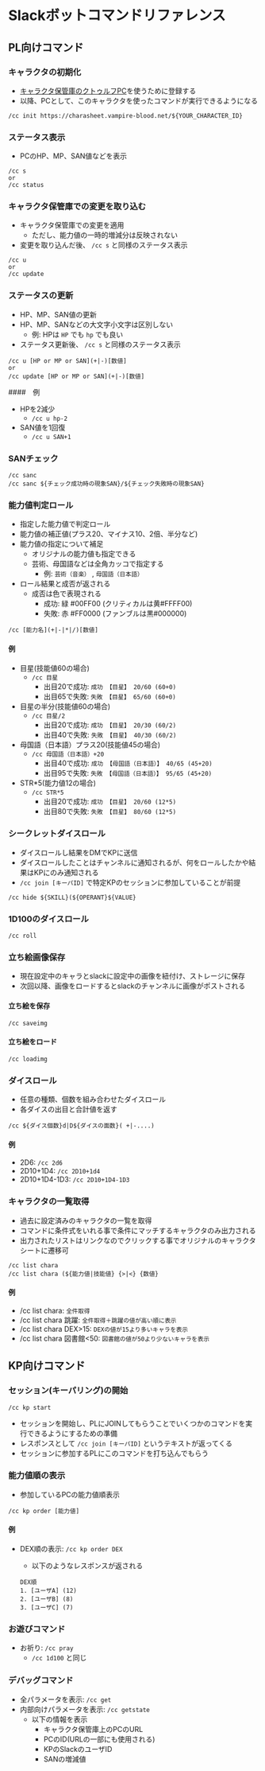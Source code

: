 # Slackボットコマンドリファレンス

## PL向けコマンド

### キャラクタの初期化

- [キャラクタ保管庫のクトゥルフPC](https://charasheet.vampire-blood.net/coc_pc_making.html)を使うために登録する
- 以降、PCとして、このキャラクタを使ったコマンドが実行できるようになる

```slack
/cc init https://charasheet.vampire-blood.net/${YOUR_CHARACTER_ID}
```

### ステータス表示

- PCのHP、MP、SAN値などを表示

```slack
/cc s
or
/cc status
```

### キャラクタ保管庫での変更を取り込む

- キャラクタ保管庫での変更を適用
  - ただし、能力値の一時的増減分は反映されない
- 変更を取り込んだ後、 `/cc s` と同様のステータス表示

```slack
/cc u
or
/cc update
```

### ステータスの更新

- HP、MP、SAN値の更新
- HP、MP、SANなどの大文字小文字は区別しない
  - 例: HPは `HP` でも `hp` でも良い
- ステータス更新後、 `/cc s` と同様のステータス表示

```slack
/cc u [HP or MP or SAN](+|-)[数値]
or
/cc update [HP or MP or SAN](+|-)[数値]
```

####　例

- HPを2減少
  - `/cc u hp-2`
- SAN値を1回復
  - `/cc u SAN+1`

### SANチェック

```slack
/cc sanc
/cc sanc ${チェック成功時の現象SAN}/${チェック失敗時の現象SAN}
```

### 能力値判定ロール

- 指定した能力値で判定ロール
- 能力値の補正値(プラス20、マイナス10、2倍、半分など)
- 能力値の指定について補足
  - オリジナルの能力値も指定できる
  - 芸術、母国語などは全角カッコで指定する
    - 例: `芸術（音楽）` , `母国語（日本語）`
- ロール結果と成否が返される
  - 成否は色で表現される
    - 成功: 緑 #00FF00 (クリティカルは黄#FFFF00)
    - 失敗: 赤 #FF0000 (ファンブルは黒#000000)

```slack
/cc [能力名](+|-|*|/)[数値]
```

#### 例

- 目星(技能値60の場合)
  - `/cc 目星`
    - 出目20で成功: `成功 【目星】 20/60 (60+0)`
    - 出目65で失敗: `失敗 【目星】 65/60 (60+0)`
- 目星の半分(技能値60の場合)
  - `/cc 目星/2`
    - 出目20で成功: `成功 【目星】 20/30 (60/2)`
    - 出目40で失敗: `失敗 【目星】 40/30 (60/2)`
- 母国語（日本語）プラス20(技能値45の場合)
  - `/cc 母国語（日本語）+20`
    - 出目40で成功: `成功 【母国語（日本語）】 40/65 (45+20)`
    - 出目95で失敗: `失敗 【母国語（日本語）】 95/65 (45+20)`
- STR*5(能力値12の場合)
  - `/cc STR*5`
    - 出目20で成功: `成功 【目星】 20/60 (12*5)`
    - 出目80で失敗: `失敗 【目星】 80/60 (12*5)`

### シークレットダイスロール

- ダイスロールし結果をDMでKPに送信
- ダイスロールしたことはチャンネルに通知されるが、何をロールしたかや結果はKPにのみ通知される
- `/cc join [キーパID]` で特定KPのセッションに参加していることが前提

```slack
/cc hide ${SKILL}(${OPERANT}${VALUE}
```

### 1D100のダイスロール

```slack
/cc roll
```

### 立ち絵画像保存

- 現在設定中のキャラとslackに設定中の画像を紐付け、ストレージに保存
- 次回以降、画像をロードするとslackのチャンネルに画像がポストされる

#### 立ち絵を保存

``` slack
/cc saveimg
```

#### 立ち絵をロード

``` slack
/cc loadimg
```

### ダイスロール

- 任意の種類、個数を組み合わせたダイスロール
- 各ダイスの出目と合計値を返す

```slack
/cc ${ダイス個数}d|D${ダイスの面数}( +|-....)
```

#### 例

- 2D6: `/cc 2d6`
- 2D10+1D4: `/cc 2D10+1d4`
- 2D10+1D4-1D3: `/cc 2D10+1D4-1D3`

### キャラクタの一覧取得

- 過去に設定済みのキャラクタの一覧を取得
- コマンドに条件式をいれる事で条件にマッチするキャラクタのみ出力される
- 出力されたリストはリンクなのでクリックする事でオリジナルのキャラクタシートに遷移可

``` slack
/cc list chara
/cc list chara (${能力値|技能値} {>|<} {数値}
```

#### 例
- /cc list chara: `全件取得`
- /cc list chara 跳躍: `全件取得＋跳躍の値が高い順に表示`
- /cc list chara DEX>15: `DEXの値が15より多いキャラを表示`
- /cc list chara 図書館<50: `図書館の値が50より少ないキャラを表示`

## KP向けコマンド

### セッション(キーパリング)の開始

```Slack
/cc kp start
```

- セッションを開始し、PLにJOINしてもらうことでいくつかのコマンドを実行できるようにするための準備
- レスポンスとして `/cc join [キーパID]` というテキストが返ってくる
- セッションに参加するPLにこのコマンドを打ち込んでもらう

### 能力値順の表示

- 参加しているPCの能力値順表示

```slack
/cc kp order [能力値]
```

#### 例

- DEX順の表示: `/cc kp order DEX`
  - 以下のようなレスポンスが返される

  ```slack
  DEX順
  1. [ユーザA] (12)
  2. [ユーザB] (8)
  3. [ユーザC] (7)
  ```

### お遊びコマンド

- お祈り: `/cc pray`
  - `/cc 1d100` と同じ

### デバッグコマンド

- 全パラメータを表示: `/cc get`
- 内部向けパラメータを表示: `/cc getstate`
  - 以下の情報を表示
    - キャラクタ保管庫上のPCのURL
    - PCのID(URLの一部にも使用される)
    - KPのSlackのユーザID
    - SANの増減値
